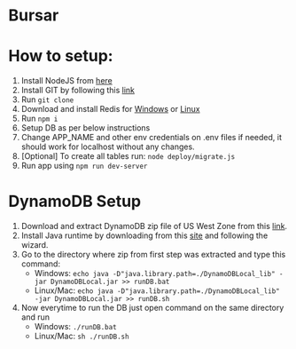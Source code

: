 # Bursar

# How to setup:

1. Install NodeJS from [here](https://nodejs.org/en/download/)
2. Install GIT by following this [link](https://git-scm.com/downloads)
3. Run ```git clone```
4. Download and install Redis for [Windows](https://github.com/zkteco-home/redis-windows/releases) or [Linux](https://redis.io/download)
5. Run ```npm i```
6. Setup DB as per below instructions
7. Change APP_NAME and other env credentials on .env files if needed, it should work for localhost without any changes.
8. [Optional] To create all tables run: ```node deploy/migrate.js```
8. Run app using ```npm run dev-server```

# DynamoDB Setup

1. Download and extract DynamoDB zip file of US West Zone from this [link](https://docs.aws.amazon.com/amazondynamodb/latest/developerguide/DynamoDBLocal.DownloadingAndRunning.html).
2. Install Java runtime by downloading from this [site](https://www.oracle.com/java/technologies/downloads/) and following the wizard.
3. Go to the directory where zip from first step was extracted and type this command: 
    - Windows:
    ```echo java -D"java.library.path=./DynamoDBLocal_lib" -jar DynamoDBLocal.jar >> runDB.bat```
    - Linux/Mac:
    ```echo java -D"java.library.path=./DynamoDBLocal_lib" -jar DynamoDBLocal.jar >> runDB.sh```
4. Now everytime to run the DB just open command on the same directory and run
    - Windows:
    ```./runDB.bat```
    - Linux/Mac:
    ```sh ./runDB.sh```
